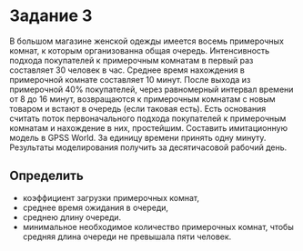 # Задание 3
В большом магазине женской одежды имеется восемь примерочных комнат, к которым организованна общая очередь. Интенсивность подхода покупателей к примерочным комнатам в первый раз составляет 30 человек в час. Среднее время нахождения в примерочной комнате составляет 10 минут. После выхода из примерочной 40% покупателей, через равномерный интервал времени от 8 до 16 минут, возвращаются к примерочным комнатам с новым товаром и встают в очередь (если таковая есть). Есть основания считать поток первоначального подхода покупателей к примерочным комнатам и нахождение в них, простейшим. Составить имитационную модель в GPSS World. За единицу времени принять одну минуту. Результаты моделирования получить за десятичасовой рабочий день.

## Определить
* коэффициент загрузки примерочных комнат,
* среднее время ожидания в очереди,
* среднею длину очереди.
* минимальное необходимое количество примерочных комнат, чтобы средняя длина очереди не превышала пяти человек.
